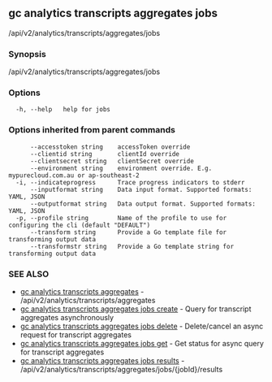 ## gc analytics transcripts aggregates jobs

/api/v2/analytics/transcripts/aggregates/jobs

### Synopsis

/api/v2/analytics/transcripts/aggregates/jobs

### Options

```
  -h, --help   help for jobs
```

### Options inherited from parent commands

```
      --accesstoken string    accessToken override
      --clientid string       clientId override
      --clientsecret string   clientSecret override
      --environment string    environment override. E.g. mypurecloud.com.au or ap-southeast-2
  -i, --indicateprogress      Trace progress indicators to stderr
      --inputformat string    Data input format. Supported formats: YAML, JSON
      --outputformat string   Data output format. Supported formats: YAML, JSON
  -p, --profile string        Name of the profile to use for configuring the cli (default "DEFAULT")
      --transform string      Provide a Go template file for transforming output data
      --transformstr string   Provide a Go template string for transforming output data
```

### SEE ALSO

* [gc analytics transcripts aggregates](gc_analytics_transcripts_aggregates.html)	 - /api/v2/analytics/transcripts/aggregates
* [gc analytics transcripts aggregates jobs create](gc_analytics_transcripts_aggregates_jobs_create.html)	 - Query for transcript aggregates asynchronously
* [gc analytics transcripts aggregates jobs delete](gc_analytics_transcripts_aggregates_jobs_delete.html)	 - Delete/cancel an async request for transcript aggregates
* [gc analytics transcripts aggregates jobs get](gc_analytics_transcripts_aggregates_jobs_get.html)	 - Get status for async query for transcript aggregates
* [gc analytics transcripts aggregates jobs results](gc_analytics_transcripts_aggregates_jobs_results.html)	 - /api/v2/analytics/transcripts/aggregates/jobs/{jobId}/results


